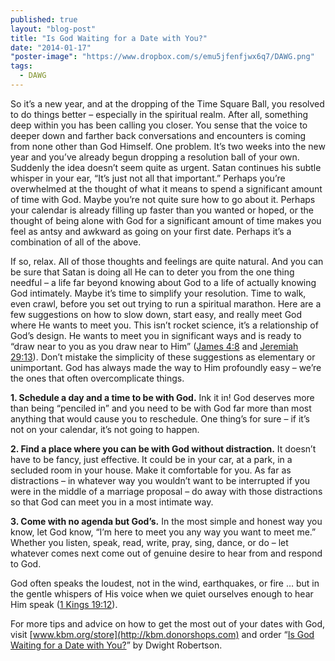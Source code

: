 ```yaml
---
published: true
layout: "blog-post"
title: "Is God Waiting for a Date with You?"
date: "2014-01-17"
"poster-image": "https://www.dropbox.com/s/emu5jfenfjwx6q7/DAWG.png"
tags: 
  - DAWG
---
```


So it’s a new year, and at the dropping of the Time Square Ball, you resolved to do things better – especially in the spiritual realm.  After all, something deep within you has been calling you closer.  You sense that the voice to deeper down and farther back conversations and encounters is coming from none other than God Himself.  One problem.  It’s two weeks into the new year and you’ve already begun dropping a resolution ball of your own.  Suddenly the idea doesn’t seem quite as urgent.  Satan continues his subtle whisper in your ear, “It’s just not all that important.”  Perhaps you’re overwhelmed at the thought of what it means to spend a significant amount of time with God.  Maybe you’re not quite sure how to go about it.  Perhaps your calendar is already filling up faster than you wanted or hoped, or the thought of being alone with God for a significant amount of time makes you feel as antsy and awkward as going on your first date.  Perhaps it’s a combination of all of the above.

If so, relax.  All of those thoughts and feelings are quite natural.  And you can be sure that Satan is doing all He can to deter you from the one thing needful – a life far beyond knowing about God to a life of actually knowing God intimately. 
Maybe it’s time to simplify your resolution.  Time to walk, even crawl, before you set out trying to run a spiritual marathon.  Here are a few suggestions on how to slow down, start easy, and really meet God where He wants to meet you.  This isn’t rocket science, it’s a relationship of God’s design.  He wants to meet you in significant ways and is ready to “draw near to you as you draw near to Him” ([James 4:8](http://www.biblegateway.com/passage/?search=James+4%3A8&version=NIV) and [Jeremiah 29:13](http://www.biblegateway.com/passage/?search=Jeremiah+29%3A13&version=NIV)).  Don’t mistake the simplicity of these suggestions as elementary or unimportant.  God has always made the way to Him profoundly easy – we’re the ones that often overcomplicate things.

**1. Schedule a day and a time to be with God.**  Ink it in!  God deserves more than being “penciled in” and you need to be with God far more than most anything that would cause you to reschedule.  One thing’s for sure – if it’s not on your calendar, it’s not going to happen.

**2. Find a place where you can be with God without distraction.**  It doesn’t have to be fancy, just effective.  It could be in your car, at a park, in a secluded room in your house.  Make it comfortable for you.  As far as distractions – in whatever way you wouldn’t want to be interrupted if you were in the middle of a marriage proposal – do away with those distractions so that God can meet you in a most intimate way.

**3. Come with no agenda but God’s.**  In the most simple and honest way you know, let God know, “I’m here to meet you any way you want to meet me.”  Whether you listen, speak, read, write, pray, sing, dance, or do – let whatever comes next come out of genuine desire to hear from and respond to God.

God often speaks the loudest, not in the wind, earthquakes, or fire … but in the gentle whispers of His voice when we quiet ourselves enough to hear Him speak ([1 Kings 19:12](http://www.biblegateway.com/passage/?search=1+Kings+19%3A9-12&version=NIV)).  

For more tips and advice on how to get the most out of your dates with God, visit [www.kbm.org/store](http://kbm.donorshops.com) and order “[Is God Waiting for a Date with You?](http://kbm.donorshops.com/product/DR0006/isgodwaitingforadatebooklet.php)” by Dwight Robertson.
